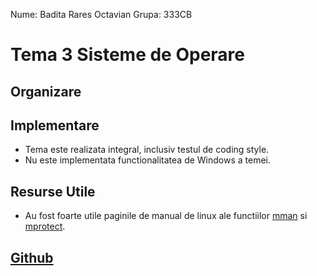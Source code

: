 Nume: Badita Rares Octavian
Grupa: 333CB

# Tema 3 Sisteme de Operare

Organizare
-



Implementare
-

* Tema este realizata integral, inclusiv testul de coding style.
* Nu este implementata functionalitatea de Windows a temei.


Resurse Utile
-

* Au fost foarte utile paginile de manual de linux ale functiilor [mman](https://man7.org/linux/man-pages/man2/mmap.2.html) si [mprotect](https://man7.org/linux/man-pages/man2/mprotect.2.html).


[Github](https://github.com/WhyNotRaresh/Tema3SO)
-
